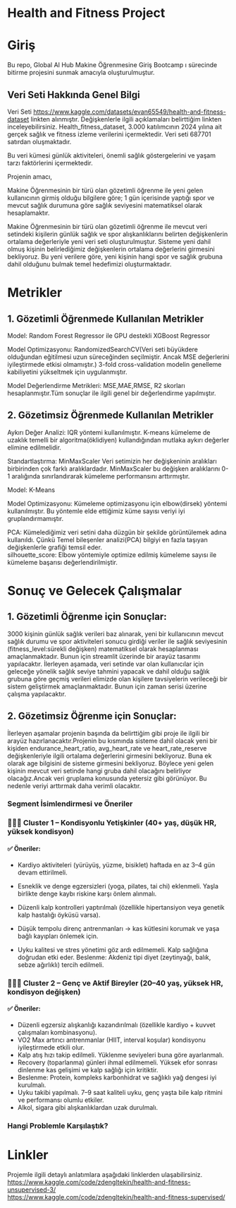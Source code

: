 # Health and Fitness Project
# Giriş

Bu repo, Global AI Hub  Makine Öğrenmesine Giriş Bootcamp ı  sürecinde bitirme projesini sunmak amacıyla  oluşturulmuştur.

## Veri Seti Hakkında Genel Bilgi

Veri Seti https://www.kaggle.com/datasets/evan65549/health-and-fitness-dataset linkten alınmıştır. Değişkenlerle ilgili açıklamaları belirttiğim linkten inceleyebilirsiniz. Health_fitness_dataset, 3.000 katılımcının 2024 yılına ait gerçek sağlık ve fitness izleme verilerini içermektedir. Veri seti 687701 satırdan oluşmaktadır.  

Bu veri kümesi günlük aktiviteleri, önemli sağlık göstergelerini ve yaşam tarzı faktörlerini içermektedir.  

Projenin amacı, 

Makine Öğrenmesinin bir türü olan gözetimli öğrenme ile  yeni gelen kullanıcının girmiş olduğu bilgilere göre; 1 gün içerisinde yaptığı spor ve mevcut sağlık durumuna göre sağlık seviyesini matematiksel olarak  hesaplamaktır. 

Makine Öğrenmesinin bir türü olan gözetimli öğrenme  ile mevcut veri setindeki kişilerin günlük sağlık ve spor alışkanlıklarını belirten değişkenlerin ortalama değerleriyle yeni veri seti oluşturulmuştur. Sisteme yeni dahil olmuş kişinin belirlediğimiz değişkenlerin ortalama değerlerini girmesini bekliyoruz.  Bu yeni verilere göre, yeni kişinin hangi spor ve sağlık grubuna dahil olduğunu bulmak temel hedefimizi oluşturmaktadır.


# Metrikler

## 1. Gözetimli Öğrenmede Kullanılan Metrikler  

   Model: Random Forest Regressor ile GPU destekli XGBoost Regressor  
   
   Model Optimizasyonu: RandomizedSearchCV(Veri seti büyükdere olduğundan eğitilmesi uzun süreceğinden seçilmiştir. Ancak MSE değerlerini iyileştirmede etkisi olmamıştır.) 3-fold cross-validation modelin genelleme kabiliyetini yükseltmek için uygulanmıştır.  
   
   Model Değerlendirme Metrikleri: MSE,MAE,RMSE, R2 skorları hesaplanmıştır.Tüm sonuçlar ile ilgili genel bir değerlendirme yapılmıştır.  
   
## 2. Gözetimsiz Öğrenmede Kullanılan Metrikler  

   Aykırı Değer Analizi: IQR yöntemi kullanılmıştır. K-means kümeleme de uzaklık temelli bir algoritma(öklidiyen) kullandığından mutlaka aykırı değerler elimine edilmelidir. 
   
   Standartlaştırma: MinMaxScaler Veri setimizin her değişkeninin aralıkları birbirinden çok farklı aralıklardadır.  MinMaxScaler bu değişken aralıklarını 0-1 aralığında  sınırlandırarak kümeleme performansını arttırmıştır. 
   
   Model: K-Means
   
   Model Optimizasyonu: Kümeleme optimizasyonu için elbow(dirsek) yöntemi kullanılmıştır. Bu yöntemle elde ettiğimiz küme sayısı veriyi iyi gruplandırmamıştır.
   
   PCA: Kümelediğimiz veri setini daha düzgün bir şekilde görüntülemek adına kullanıldı. Çünkü Temel bileşenler analizi(PCA) bilgiyi en fazla taşıyan değişkenlerle grafiği temsil eder.    
   silhouette_score: Elbow yöntemiyle  optimize edilmiş kümeleme sayısı ile kümeleme başarısı değerlendirilmiştir.  

# Sonuç ve Gelecek Çalışmalar  

## 1. Gözetimli Öğrenme için Sonuçlar:  
3000 kişinin günlük sağlık verileri baz alınarak, yeni bir kullanıcının mevcut sağlık durumu ve spor aktiviteleri sonucu girdiği veriler ile  sağlık seviyesinin (fitness_level:sürekli değişken) matematiksel olarak hesaplanması amaçlanmaktadır. Bunun için streamlit üzerinde bir arayüz tasarımı yapılacaktır.
İlerleyen aşamada, veri setinde var olan kullanıcılar için geleceğe yönelik sağlık seviye tahmini yapacak ve dahil olduğu sağlık grubuna göre geçmiş verileri elimizde olan kişilere tavsiyelerin verileceği bir sistem geliştirmek amaçlanmaktadır. Bunun için zaman serisi üzerine çalışma yapılacaktır.

## 2. Gözetimsiz Öğrenme için Sonuçlar:  
İlerleyen aşamalar projenin başında da belirttiğim gibi proje ile ilgili bir arayüz hazırlanacaktır.Projenin bu kısmında sisteme dahil olacak yeni bir kişiden endurance_heart_ratio, avg_heart_rate ve heart_rate_reserve değişkenleriyle ilgili ortalama değerlerini girmesini bekliyoruz. Buna ek olarak age bilgisini de sisteme girmesini bekliyoruz. Böylece yeni gelen kişinin mevcut veri setinde hangi gruba dahil olacağını belirliyor olacağız.Ancak veri gruplama konusunda yetersiz gibi görünüyor. Bu nedenle veriyi arttırmak daha verimli olacaktır.  

### Segment İsimlendirmesi ve Öneriler

### 🧘‍♂️💓 Cluster 1 – Kondisyonlu Yetişkinler (40+ yaş, düşük HR, yüksek kondisyon)

#### ✅ Öneriler:

* Kardiyo aktiviteleri (yürüyüş, yüzme, bisiklet) haftada en az 3–4 gün devam ettirilmeli.
  
* Esneklik ve denge egzersizleri (yoga, pilates, tai chi) eklenmeli. Yaşla birlikte denge kaybı riskine karşı önlem alınmalı.

* Düzenli kalp kontrolleri yaptırılmalı (özellikle hipertansiyon veya genetik kalp hastalığı öyküsü varsa).

* Düşük tempolu direnç antrenmanları → kas kütlesini korumak ve yaşa bağlı kayıpları önlemek için.
* Uyku kalitesi ve stres yönetimi göz ardı edilmemeli. Kalp sağlığına doğrudan etki eder.
Beslenme: Akdeniz tipi diyet (zeytinyağı, balık, sebze ağırlıklı) tercih edilmeli.


### 🏃‍♀️🔥 Cluster 2 – Genç ve Aktif Bireyler (20–40 yaş, yüksek HR, kondisyon değişken)

#### ✅ Öneriler:

* Düzenli egzersiz alışkanlığı kazandırılmalı (özellikle kardiyo + kuvvet çalışmaları kombinasyonu).
* VO2 Max artırıcı antrenmanlar (HIIT, interval koşular) kondisyonu iyileştirmede etkili olur.
* Kalp atış hızı takip edilmeli. Yüklenme seviyeleri buna göre ayarlanmalı.
* Recovery (toparlanma) günleri ihmal edilmemeli. Yüksek efor sonrası dinlenme kas gelişimi ve kalp sağlığı için kritiktir.
* Beslenme: Protein, kompleks karbonhidrat ve sağlıklı yağ dengesi iyi kurulmalı.
* Uyku takibi yapılmalı. 7–9 saat kaliteli uyku, genç yaşta bile kalp ritmini ve performansı olumlu etkiler.
* Alkol, sigara gibi alışkanlıklardan uzak durulmalı.

### Hangi Problemle Karşılaştık?


# Linkler  

Projemle ilgili detaylı anlatımlara aşağıdaki linklerden ulaşabilirsiniz.  
https://www.kaggle.com/code/zdengltekin/health-and-fitness-unsupervised-3/  
https://www.kaggle.com/code/zdengltekin/health-and-fitness-supervised/  

